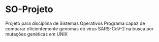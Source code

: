 # SO-Projeto
Projeto para disciplina de Sistemas Operativos
Programa capaz de comparar eficientemente genomas do vírus SARS-CoV-2 na busca por mutações genéticas em UNIX
